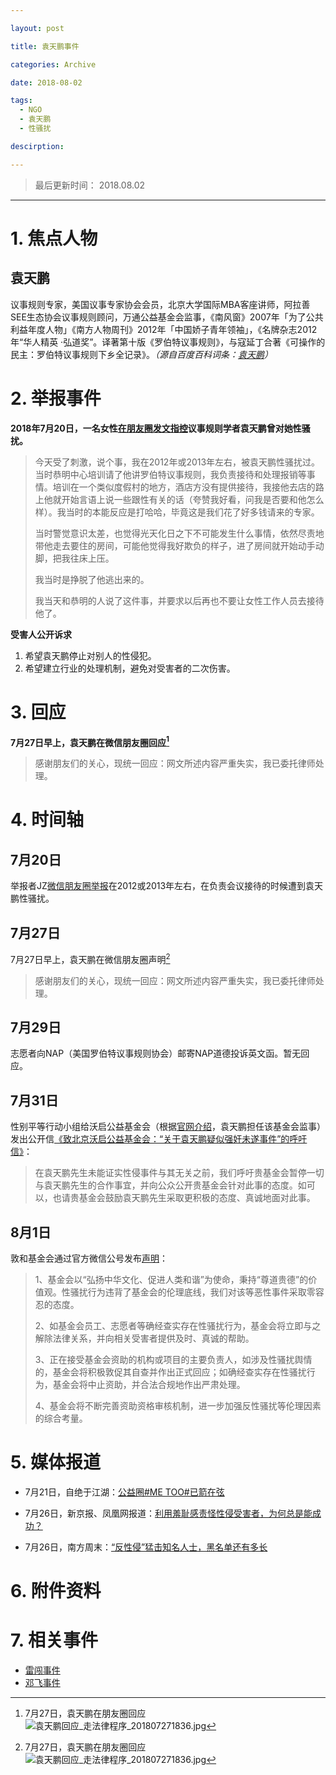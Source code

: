 ```yaml
---

layout: post

title: 袁天鹏事件

categories: Archive

date: 2018-08-02

tags:
  - NGO
  - 袁天鹏
  - 性骚扰

descirption:

---
```


> 最后更新时间： 2018.08.02

---

# 1. 焦点人物

## 袁天鹏

议事规则专家，美国议事专家协会会员，北京大学国际MBA客座讲师，阿拉善SEE生态协会议事规则顾问，万通公益基金会监事，《南风窗》2007年「为了公共利益年度人物」《南方人物周刊》2012年「中国娇子青年领袖」，《名牌杂志2012年“华人精英	·弘道奖”。译著第十版《罗伯特议事规则》，与寇延丁合著《可操作的民主：罗伯特议事规则下乡全记录》。*（源自百度百科词条：[袁天鹏](https://baike.baidu.com/item/%E8%A2%81%E5%A4%A9%E9%B9%8F/10665212)）*

# 2. 举报事件

**2018年7月20日，一名女性[在朋友圈发文指控](https://matters.news/forum/?post=78a526af-758a-43e0-a8fe-8d5b2d28b778)议事规则学者袁天鹏曾对她性骚扰。**

> 今天受了刺激，说个事，我在2012年或2013年左右，被袁天鹏性骚扰过。当时恭明中心培训请了他讲罗伯特议事规则，我负责接待和处理报销等事情。培训在一个类似度假村的地方，酒店方没有提供接待，我接他去店的路上他就开始言语上说一些跟性有关的话（夸赞我好看，问我是否要和他怎么样）。我当时的本能反应是打哈哈，毕竟这是我们花了好多钱请来的专家。
>
> 当时警觉意识太差，也觉得光天化日之下不可能发生什么事情，依然尽责地带他走去要住的房间，可能他觉得我好欺负的样子，进了房间就开始动手动脚，把我往床上压。
>
> 我当时是挣脱了他逃出来的。
>
> 我当天和恭明的人说了这件事，并要求以后再也不要让女性工作人员去接待他了。

**受害人公开诉求**

1. 希望袁天鹏停止对别人的性侵犯。
2. 希望建立行业的处理机制，避免对受害者的二次伤害。

# 3. 回应

**7月27日早上，袁天鹏在微信朋友圈回应[^1]**

> 感谢朋友们的关心，现统一回应：网文所述内容严重失实，我已委托律师处理。

# 4. 时间轴

## 7月20日

举报者JZ[微信朋友圈举报](https://matters.news/forum/?post=78a526af-758a-43e0-a8fe-8d5b2d28b778)在2012或2013年左右，在负责会议接待的时候遭到袁天鹏性骚扰。

## 7月27日

7月27日早上，袁天鹏在微信朋友圈声明[^1]
> 感谢朋友们的关心，现统一回应：网文所述内容严重失实，我已委托律师处理。

## 7月29日

志愿者向NAP（美国罗伯特议事规则协会）邮寄NAP道德投诉英文函。暂无回应。

## 7月31日

性别平等行动小组给沃启公益基金会（根据[官网介绍](http://yiku.vxiaoju.com/wq.php/Home/About/index/id/4.html)，袁天鹏担任该基金会监事）发出公开信[《致北京沃启公益基金会：“关于袁天鹏疑似强奸未遂事件”的呼吁信》](https://shimo.im/docs/df34ae0ab41543fa/)：

> 在袁天鹏先生未能证实性侵事件与其无关之前，我们呼吁贵基金会暂停一切与袁天鹏先生的合作事宜，并向公众公开贵基金会针对此事的态度。如可以，也请贵基金会鼓励袁天鹏先生采取更积极的态度、真诚地面对此事。

## 8月1日

敦和基金会通过官方微信公号发布[声明](https://mp.weixin.qq.com/s/99H6PO_9RMiHh_5rWRWjUw)：

> 1、基金会以“弘扬中华文化、促进人类和谐”为使命，秉持“尊道贵德”的价值观。性骚扰行为违背了基金会的伦理底线，我们对该等恶性事件采取零容忍的态度。
>
> 2、如基金会员工、志愿者等确经查实存在性骚扰行为，基金会将立即与之解除法律关系，并向相关受害者提供及时、真诚的帮助。
>
> 3、正在接受基金会资助的机构或项目的主要负责人，如涉及性骚扰舆情的，基金会将积极敦促其自查并作出正式回应；如确经查实存在性骚扰行为，基金会将中止资助，并合法合规地作出严肃处理。
>
> 4、基金会将不断完善资助资格审核机制，进一步加强反性骚扰等伦理因素的综合考量。

# 5. 媒体报道

- 7月21日，自绝于江湖：[公益圈#ME TOO#已箭在弦](https://mp.weixin.qq.com/s/cWdllPLSHMm2eaiH_rbIcA)

- 7月26日，新京报、凤凰网报道：[利用羞耻感责怪性侵受害者，为何总是能成功？](http://news.ifeng.com/a/20180726/59416376_0.shtml?_zbs_baidu_bk)

- 7月26日，南方周末：[“反性侵”猛击知名人士，黑名单还有多长](https://terminus2049.github.io/archive/2018/07/26/blacklist.html)

# 6. 附件资料
[^1]: 7月27日，袁天鹏在朋友圈回应
![袁天鹏回应_走法律程序_201807271836.jpg](https://i.loli.net/2018/08/02/5b62b17b0f941.jpg)

# 7. 相关事件

- [雷闯事件](https://ngometoo.github.io/Lei-Chuang/)
- [邓飞事件](https://ngometoo.github.io/Deng-Fei/)
